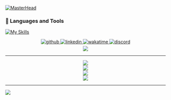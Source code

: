 <!--
**SerkanCicek1/SerkanCicek1** is a ✨ _special_ ✨ repository because its `README.md` (this file) appears on your GitHub profile.

Here are some ideas to get you started:

- 🔭 I’m currently working on ...
- 🌱 I’m currently learning ...
- 👯 I’m looking to collaborate on ...
- 🤔 I’m looking for help with ...
- 💬 Ask me about ...
- 📫 How to reach me: ...
- 😄 Pronouns: ...
- ⚡ Fun fact: ...
-->
[![MasterHead](https://github.com/SerkanCicek1/PaperRockScissors/blob/master/Hi%2C%20I'm%20Serkan.png)](https://github.com/SerkanCicek1)
### 🧰 Languages and Tools
[![My Skills](https://skillicons.dev/icons?i=py,java,idea,git,github,hibernate,postgres,postman,spring,mongodb,html,css,javascript,bootstrap,react&theme=dark)](https://skillicons.dev)
       

<div align="center">
<a href="https://github.com/SerkanCicek1" target="_blank">
<img src=https://img.shields.io/badge/github-%2324292e.svg?&style=for-the-badge&logo=github&logoColor=white alt=github style="margin-bottom: 5px;" />
</a>
<a href="https://linkedin.com/in/cicekserkan" target="_blank">
<img src=https://img.shields.io/badge/linkedin-%231E77B5.svg?&style=for-the-badge&logo=linkedin&logoColor=white alt=linkedin style="margin-bottom: 5px;" />
</a>
<a href="https://wakatime.com/@Seko" target="_blank">
<img src=https://img.shields.io/badge/WakaTime-000000?style=for-the-badge&logo=WakaTime&logoColor=white alt=wakatime style="margin-bottom: 5px;" />
</a>
<a href="https://discordapp.com/channels/@me/sekoozt/" target="_blank">
<img src=https://img.shields.io/badge/Discord-5865F2?style=for-the-badge&logo=discord&logoColor=white alt=discord style="margin-bottom: 5px;" />
</a>
</div>


<div align="center">
<img src="https://visitcount.itsvg.in/api?id=SerkanCicek1&icon=0&color=0" align="center" />
</div>

<!--
<div align="center">
<img src="https://komarev.com/ghpvc/?username=SerkanCicek1&style=flat-square" align="center" />
</div>
-->
---

<div align="center"><img src="https://github-readme-stats.vercel.app/api?username=SerkanCicek1&show_icons=true&theme=tokyonight&hide_border=true" align="center" /></div> 

<div align="center"><img src="http://github-readme-streak-stats.herokuapp.com?user=SerkanCicek1&theme=tokyonight&hide_border=true&date_format=M%20j%5B%2C%20Y%5D" align="center" /></div> 

<div align="center"><img src="https://github-readme-stats.vercel.app/api/top-langs/?username=SerkanCicek1&theme=tokyonight&layout=compact&hide_border=true" align="center" /></div> 

<div align="center"><img src="https://github-profile-trophy.vercel.app/?username=SerkanCicek1&theme=darkhub&no-frame=true&no-bg=false&margin-w=4&column=-1" align="center" /></div> 
 
 ---
 
<a href="https://wakatime.com"><img src="https://wakatime.com/share/@0f144fc0-8a07-44e0-8f3e-4ae3bfc710e1/4fb6d346-c053-4713-bbd0-c71af81deba0.svg" /></a>
 
